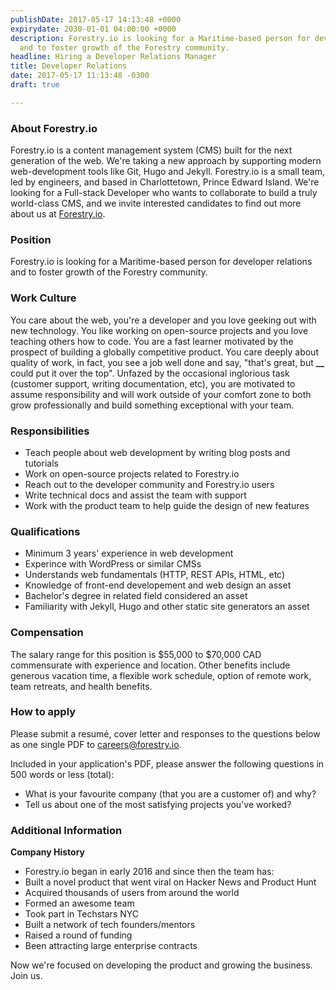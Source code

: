 ```yaml
---
publishDate: 2017-05-17 14:13:48 +0000
expirydate: 2030-01-01 04:00:00 +0000
description: Forestry.io is looking for a Maritime-based person for developer relations
  and to foster growth of the Forestry community.
headline: Hiring a Developer Relations Manager
title: Developer Relations
date: 2017-05-17 11:13:48 -0300
draft: true

---
```

### About Forestry.io

Forestry.io is a content management system (CMS) built for the next generation of the web. We're taking a new approach by supporting modern web-development tools like Git, Hugo and Jekyll. Forestry.io is a small team, led by engineers, and based in Charlottetown, Prince Edward Island. We're looking for a Full-stack Developer who wants to collaborate to build a truly world-class CMS, and we invite interested candidates to find out more about us at [Forestry.io](https://forestry.io).

### Position

Forestry.io is looking for a Maritime-based person for developer relations and to foster growth of the Forestry community.

### Work Culture

You care about the web, you're a developer and you love geeking out with new technology. You like working on open-source projects and you love teaching others how to code. You are a fast learner motivated by the prospect of building a globally competitive product. You care deeply about quality of work, in fact, you see a job well done and say, "that's great, but **\_\_** could put it over the top". Unfazed by the occasional inglorious task (customer support, writing documentation, etc), you are motivated to assume responsibility and will work outside of your comfort zone to both grow professionally and build something exceptional with your team.

### Responsibilities

* Teach people about web development by writing blog posts and tutorials
* Work on open-source projects related to Forestry.io
* Reach out to the developer community and Forestry.io users
* Write technical docs and assist the team with support
* Work with the product team to help guide the design of new features

### Qualifications

* Minimum 3 years' experience in web development
* Experince with WordPress or similar CMSs
* Understands web fundamentals (HTTP, REST APIs, HTML, etc)
* Knowledge of front-end developement and web design an asset
* Bachelor's degree in related field considered an asset
* Familiarity with Jekyll, Hugo and other static site generators an asset

### Compensation

The salary range for this position is $55,000 to $70,000 CAD commensurate with experience and location. Other benefits include generous vacation time, a flexible work schedule, option of remote work, team retreats, and health benefits.

### How to apply

Please submit a resumé, cover letter and responses to the questions below as one single PDF to [careers@forestry.io](mailto:careers@forestry.io).

Included in your application's PDF, please answer the following questions in 500 words or less (total):

* What is your favourite company (that you are a customer of) and why?
* Tell us about one of the most satisfying projects you've worked?

### Additional Information

**Company History**

* Forestry.io began in early 2016 and since then the team has:
* Built a novel product that went viral on Hacker News and Product Hunt
* Acquired thousands of users from around the world
* Formed an awesome team
* Took part in Techstars NYC
* Built a network of tech founders/mentors
* Raised a round of funding
* Been attracting large enterprise contracts

Now we're focused on developing the product and growing the business. Join us.
